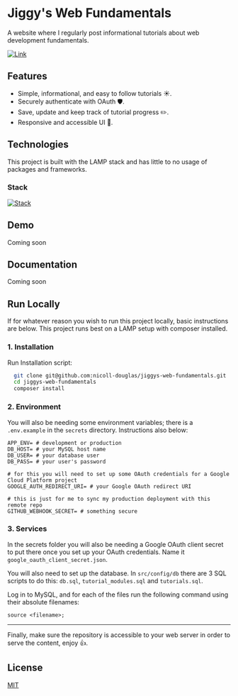 # Jiggy's Web Fundamentals

A website where I regularly post informational tutorials about web development fundamentals.

[![Link](https://img.shields.io/badge/Live_At-https://jwf.nicolldouglas.dev-blue)](https://jwf.nicolldouglas.dev)

## Features

- Simple, informational, and easy to follow tutorials ☀️.
- Securely authenticate with OAuth 🛡️.
- Save, update and keep track of tutorial progress ✏️.
- Responsive and accessible UI 📱.

## Technologies

This project is built with the LAMP stack and has little to no usage of packages and frameworks.

### Stack

[![Stack](https://skillicons.dev/icons?i=html,css,js,php,mysql,ubuntu)](https://skillicons.dev)

## Demo

Coming soon

## Documentation

Coming soon

## Run Locally

If for whatever reason you wish to run this project locally, basic instructions are below. This project runs best on a LAMP setup with composer installed.

### 1. Installation

Run Installation script:

```bash
  git clone git@github.com:nicoll-douglas/jiggys-web-fundamentals.git
  cd jiggys-web-fundamentals
  composer install
```

### 2. Environment

You will also be needing some environment variables; there is a `.env.example` in the `secrets` directory. Instructions also below:

```
APP_ENV= # development or production
DB_HOST= # your MySQL host name
DB_USER= # your database user
DB_PASS= # your user's password

# for this you will need to set up some OAuth credentials for a Google Cloud Platform project
GOOGLE_AUTH_REDIRECT_URI= # your Google OAuth redirect URI

# this is just for me to sync my production deployment with this remote repo
GITHUB_WEBHOOK_SECRET= # something secure
```

### 3. Services

In the secrets folder you will also be needing a Google OAuth client secret to put there once you set up your OAuth credentials. Name it `google_oauth_client_secret.json`.

You will also need to set up the database. In `src/config/db` there are 3 SQL scripts to do this: `db.sql`, `tutorial_modules.sql` and `tutorials.sql`.

Log in to MySQL, and for each of the files run the following command using their absolute filenames:

```
source <filename>;
```

<hr>

Finally, make sure the repository is accessible to your web server in order to serve the content, enjoy 👍.

## License

[MIT](https://choosealicense.com/licenses/mit/)
